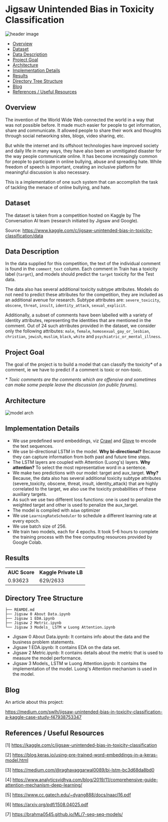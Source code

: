 # Jigsaw Unintended Bias in Toxicity Classification
![header image](https://miro.medium.com/max/788/1*U6grgS7jsycYNrKeF9cQKQ.jpeg)
- [Overview](#overview)
- [Dataset](#dataset)
- [Data Description](#data-description)
- [Project Goal](#project-goal)
- [Architecture](#architecture)
- [Implementation Details](#implementation-details)
- [Results](#results)
- [Directory Tree Structure](#directory-tree-structure)
- [Blog](#blog)
- [References / Useful Resources](#references--useful-resources)

## Overview
The invention of the World Wide Web connected the world in a way that was not possible before. It made much easier for people to get information, share and communicate. It allowed people to share their work and thoughts through social networking sites, blogs, video sharing, etc.

But while the internet and its offshoot technologies have improved society and daily life in many ways, they have also been an unmitigated disaster for the way people communicate online. It has become increasingly common for people to participate in online bullying, abuse and spreading hate. While freedom of speech is important, creating an inclusive platform for meaningful discussion is also necessary.

This is a implementation of one such system that can accomplish the task of tackling the menace of online bullying, and hate.

## Dataset
The dataset is taken from a competition hosted on Kaggle by The Conversation AI team (research initiated by Jigsaw and Google).

Source: https://www.kaggle.com/c/jigsaw-unintended-bias-in-toxicity-classification/data

## Data Description
In the data supplied for this competition, the text of the individual comment is found in the `comment_text` column. Each comment in Train has a toxicity label (`target`), and models should predict the `target` toxicity for the Test data.

The data also has several additional toxicity subtype attributes. Models do not need to predict these attributes for the competition, they are included as an additional avenue for research. Subtype attributes are: `severe_toxicity`, `obscene`, `threat`, `insult`, `identity_attack`, `sexual_explicit`.

Additionally, a subset of comments have been labelled with a variety of identity attributes, representing the identities that are mentioned in the comment. Out of 24 such atrributes provided in the dataset, we consider only the following attributes: `male`, `female`, `homosexual_gay_or_lesbian`, `christian`, `jewish`, `muslim`, `black`, `white` and `psychiatric_or_mental_illness`.

## Project Goal

The goal of the project is to build a model that can classify the toxicity\* of a comment, ie we have to predict if a comment is toxic or non-toxic.

*\* Toxic comments are the comments which are offensive and sometimes can make some people leave the discussion (on public forums).*

## Architecture
![model arch](https://miro.medium.com/max/574/1*52az766UsePpIFzxsXqA1Q.png)

## Implementation Details
- We use predefined word embeddings, viz [Crawl](https://dl.fbaipublicfiles.com/fasttext/vectors-english/crawl-300d-2M.vec.zip) and [Glove](http://nlp.stanford.edu/data/glove.840B.300d.zip) to encode the text sequences.
- We use bi-directional LSTM in the model. **Why bi-directional?** Because they can capture information from both past and future time steps.
- The LSTM layers are coupled with Attention (Luong's) layers. **Why attention?** To select the most representative word in a sentence.
- We make two predictions with our model: target and aux_target. **Why?** Because, the data also has several additional toxicity subtype attributes (severe_toxicity, obscene, threat, insult, identity_attack) that are highly correlated to the target, we also use the toxicity probabilities of these auxiliary targets.
- As such we use two different loss functions: one is used to penalize the weighted target and other is used to penalize the aux_target.
- The model is compiled with `Adam` optimizer
- We use `LearningRateScheduler` to schedule a different learning rate at every epoch.
- We use batch size of 256.
- We train two models, each for 4 epochs. It took 5–6 hours to complete the training process with the free computing resources provided by Google Colab.

## Results
<table>
  <tr>
    <th>AUC Score</th>
    <th>Kaggle Private LB</th>
  </tr>
  <tr>
    <td>0.93623</td>
    <td>629/2633</td>
  </tr>
 </table>

## Directory Tree Structure
```
├── REAMDE.md
├── Jigsaw 0 About Data.ipynb
├── Jigsaw 1 EDA.ipynb
├── Jigsaw 2 Metric.ipynb
└── Jigsaw 3 Models_ LSTM w Luong Attention.ipynb
```
- Jigsaw 0 About Data.ipynb: It contains info about the data and the business problem statements.
- Jigsaw 1 EDA.ipynb: It contains EDA on the data set.
- Jigsaw 2 Metric.ipynb: It contains details about the metric that is used to measure the model performance.
- Jigsaw 3 Models_ LSTM w Luong Attention.ipynb: It contains the implementation of the model. Luong's Attention mechanism is used in the model.

## Blog
An article about this project: 

https://medium.com/swlh/jigsaw-unintended-bias-in-toxicity-classification-a-kaggle-case-study-f47938753347

## References / Useful Resources
[1] https://kaggle.com/c/jigsaw-unintended-bias-in-toxicity-classification

[2] https://blog.keras.io/using-pre-trained-word-embeddings-in-a-keras-model.html

[3] https://medium.com/@raghavaggarwal0089/bi-lstm-bc3d68da8bd0

[4] https://www.analyticsvidhya.com/blog/2019/11/comprehensive-guide-attention-mechanism-deep-learning/

[5] https://www.cc.gatech.edu/~dyang888/docs/naacl16.pdf

[6] https://arxiv.org/pdf/1508.04025.pdf

[7] https://brahma0545.github.io/ML/7-seq-seq-models/
